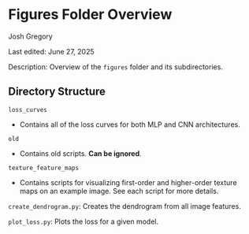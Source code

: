 # Figures Folder Overview
Josh Gregory

Last edited: June 27, 2025

Description: Overview of the `figures` folder and its subdirectories.

## Directory Structure

`loss_curves`
- Contains all of the loss curves for both MLP and CNN architectures.

`old`
- Contains old scripts. **Can be ignored**.

`texture_feature_maps`
- Contains scripts for visualizing first-order and higher-order texture maps on an example image. See each script for more details.

`create_dendrogram.py`: Creates the dendrogram from all image features.

`plot_loss.py`: Plots the loss for a given model.
